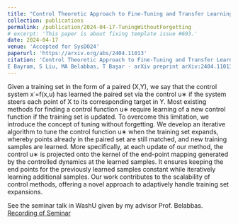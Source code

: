 ```yaml
---
title: "Control Theoretic Approach to Fine-Tuning and Transfer Learning"
collection: publications
permalink: /publication/2024-04-17-TuningWithoutForgetting
# excerpt: 'This paper is about fixing template issue #693.'
date: 2024-04-17
venue: 'Accepted for SysDO24'
paperurl: 'https://arxiv.org/abs/2404.11013'
citation: 'Control Theoretic Approach to Fine-Tuning and Transfer Learning
E Bayram, S Liu, MA Belabbas, T Başar - arXiv preprint arXiv:2404.11013, 2024'
---
```


Given a training set in the form of a paired (X,Y), we say that the control system x˙=f(x,u) has learned the paired set via the control u∗ if the system steers each point of X to its corresponding target in Y. Most existing methods for finding a control function u∗ require learning of a new control function if the training set is updated. To overcome this limitation, we introduce the concept of tuning without forgetting. We develop an iterative algorithm to tune the control function u∗ when the training set expands, whereby points already in the paired set are still matched, and new training samples are learned. More specifically, at each update of our method, the control u∗ is projected onto the kernel of the end-point mapping generated by the controlled dynamics at the learned samples. It ensures keeping the end points for the previously learned samples constant while iteratively learning additional samples. Our work contributes to the scalability of control methods, offering a novel approach to adaptively handle training set expansions.

See the seminar talk in WashU given by my advisor Prof. Belabbas. [Recording of Seminar](https://wustl.app.box.com/s/3pgp5pe203n5zhweezhwtwt1y8h2yp8j)